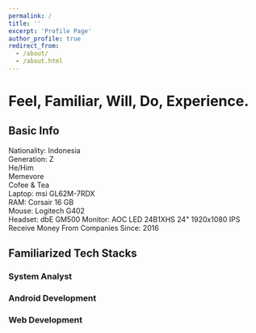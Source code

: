```yaml
---
permalink: /
title: ''
excerpt: 'Profile Page'
author_profile: true
redirect_from:
  - /about/
  - /about.html
---
```


# Feel, Familiar, Will, Do, Experience.

## Basic Info

Nationality: Indonesia  
Generation: Z  
He/Him  
Memevore  
Cofee & Tea  
Laptop: msi GL62M-7RDX  
RAM: Corsair 16 GB  
Mouse: Logitech G402  
Headset: dbE GM500
Monitor: AOC LED 24B1XHS 24" 1920x1080 IPS
Receive Money From Companies Since: 2016

## Familiarized Tech Stacks

### System Analyst

### Android Development

### Web Development
